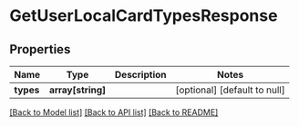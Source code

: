 # GetUserLocalCardTypesResponse

## Properties
Name | Type | Description | Notes
------------ | ------------- | ------------- | -------------
**types** | **array[string]** |  | [optional] [default to null]

[[Back to Model list]](../README.md#documentation-for-models) [[Back to API list]](../README.md#documentation-for-api-endpoints) [[Back to README]](../README.md)


